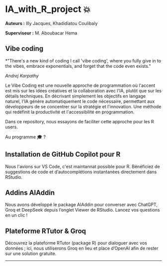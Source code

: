 # IA_with_R_project 💥

**Auteurs :**  Illy Jacques, Khadidiatou Coulibaly

**Superviseur :** M. Aboubacar Hema

## Vibe coding

*"There's a new kind of coding I call 'vibe coding', where you fully give in to the vibes, embrace exponentials, and forget that the code even exists."

*Andrej Karpathy*

Le Vibe Coding est une nouvelle approche de programmation où l'accent est mis sur les idées créatives et la collaboration avec l'IA, plutôt que sur les détails techniques.
En décrivant simplement les objectifs en langage naturel, l'IA génère automatiquement le code nécessaire, permettant aux développeurs de se concentrer sur la stratégie et l'innovation. 
Une méthode qui redéfinit la productivité et l'accessibilité en programmation.

Dans ce repository, nous essayons de faciliter cette approche pour les R users.

Au programme 🎓 ?

## Installation de GitHub Copilot pour R  
   Nous l'avions sur VS Code, c'est maintannat possible pour R. Bénéficiez de suggestions de code et d’autocomplétions instantanées directement dans RStudio.

## Addins AIAddin 
   Nous avons développé le package AIAddin pour converser avec ChatGPT, Groq et DeepSeek depuis l’onglet Viewer de RStudio. 
   Lancez vos questions en un clic !

## Plateforme RTutor & Groq  
   Découvrez la plateforme RTutor (package R) pour dialoguer avec vos données ; ici, nous utiliserons Groq en lieu et place d’OpenAI afin de rester sur une solution gratuite.

---

